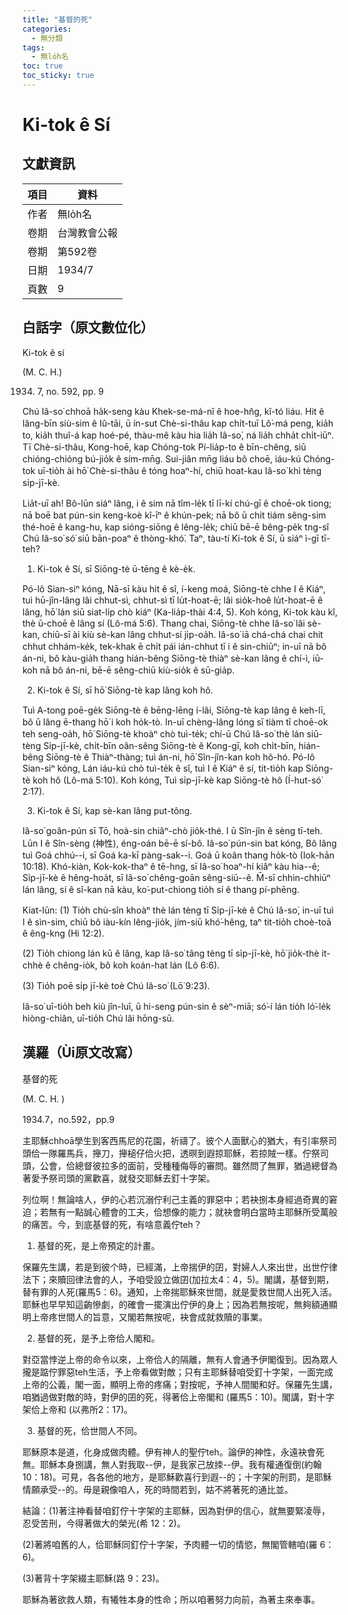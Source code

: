 ```yaml
---
title: "基督的死"
categories:
  - 無分類
tags:
  - 無lo̍h名
toc: true
toc_sticky: true
---
```


# Ki-tok ê Sí

## 文獻資訊

| 項目 | 資料 |
|---|---|
| 作者 | 無lo̍h名 |
| 卷期 | 台灣教會公報 |
| 卷期 | 第592卷 |
| 日期 | 1934/7 |
| 頁數 | 9 |

## 白話字（原文數位化）

Ki-tok ê sí

(M. C. H.)

1934. 7, no. 592, pp. 9

Chú Iâ-so͘ chhoā ha̍k-seng kàu Khek-se-má-nî ê hoe-hn̂g, kî-tó liáu. Hit ê lâng-bīn siù-sim ê Iû-tāi, ū ín-sut Chè-si-thâu kap chi̍t-tuī Lô͘-má peng, kia̍h to, kia̍h thuî-á kap hoé-pé, thàu-mê kàu hia lia̍h Iâ-so͘, ná lia̍h chha̍t chi̍t-iūⁿ. Tī Chè-si-thâu, Kong-hoē, kap Chóng-tok Pí-lia̍p-to ê bīn-chêng, siū chióng-chióng bú-jio̍k ê sím-mn̄g. Sui-jiân mn̄g liáu bô choē, iáu-kú Chóng-tok uī-tio̍h ài hō͘ Chè-si-thâu ê tóng hoaⁿ-hí, chiū hoat-kau Iâ-so͘ khì tèng si̍p-jī-kè.

Lia̍t-uī ah! Bô-lūn siáⁿ lâng, i ê sim nā tîm-le̍k tī lī-kí chú-gī ê choē-ok tiong; nā boē bat pún-sin keng-koè kî-īⁿ ê khún-pek; nā bô ū chi̍t tiám sêng-sim thé-hoē ê kang-hu, kap sióng-siōng ê lêng-le̍k; chiū bē-ē bêng-pe̍k tng-sî Chú Iâ-so͘ só͘ siū bān-poaⁿ ê thòng-khó͘. Taⁿ, tàu-tí Ki-tok ê Sí, ū siáⁿ ì-gī tī-teh?

1. Ki-tok ê Sí, sī Siōng-tè ū-tēng ê kè-e̍k.

Pó-lô Sian-siⁿ kóng, Nā-sī kàu hit ê sî, í-keng moá, Siōng-tè chhe I ê Kiáⁿ, tuì hū-jîn-lâng lâi chhut-sì, chhut-sì tī lu̍t-hoat-ē; lâi sio̍k-hoê lu̍t-hoat-ē ê lâng, hō͘ lán siū siat-li̍p chò kiáⁿ (Ka-lia̍p-thài 4:4, 5). Koh kóng, Ki-tok kàu kî, thè ū-choē ê lâng sí (Lô-má 5:6). Thang chai, Siōng-tè chhe Iâ-so͘ lâi sè-kan, chiū-sī ài kiù sè-kan lâng chhut-sí ji̍p-oa̍h. Iâ-so͘ iā chá-chá chai chit chhut chhám-ke̍k, tek-khak ē chi̍t pái ián-chhut tī i ê sin-chiūⁿ; in-uī nā bô án-ni, bô kàu-gia̍h thang hián-bêng Siōng-tè thiàⁿ sè-kan lâng ê chí-ì, iū-koh nā bô án-ni, bē-ē sêng-chiū kiù-sio̍k ê sū-gia̍p.

2. Ki-tok ê Sí, sī hō͘ Siōng-tè kap lâng koh hô.

Tuì A-tong poē-ge̍k Siōng-tè ê bēng-lēng í-lâi, Siōng-tè kap lâng ê keh-lī, bô ū lâng ē-thang hō͘ i koh ho̍k-tò. In-uī chèng-lâng lóng sī tiàm tī choē-ok teh seng-oa̍h, hō͘ Siōng-tè khoàⁿ chò tuì-te̍k; chí-ū Chú Iâ-so͘ thè lán siū-tèng Si̍p-jī-kè, chi̍t-bīn oân-sêng Siōng-tè ê Kong-gī, koh chi̍t-bīn, hián-bêng Siōng-tè ê Thiàⁿ-thàng; tuì án-ni, hō͘ Sîn-jîn-kan koh hô-hó. Pó-lô Sian-siⁿ kóng, Lán iáu-kú chò tuì-te̍k ê sî, tuì I ê Kiáⁿ ê sí, tit-tio̍h kap Siōng-tè koh hô (Lô-má 5:10). Koh kóng, Tuì si̍p-jī-kè kap Siōng-tè hô (Í-hut-só͘ 2:17).

3. Ki-tok ê Sí, kap sè-kan lâng put-tông.

Iâ-so͘ goân-pún sī Tō, hoà-sin chiâⁿ-chò jio̍k-thé. I ū Sîn-jîn ê sèng tī-teh. Lūn I ê Sîn-sèng (神性), éng-oán bē-ē sí-bô. Iâ-so͘ pún-sin bat kóng, Bô lâng tuì Goá chhú--i, sī Goá ka-kī pàng-sak--i. Goá ū koân thang ho̍k-tò (Iok-hān 10:18). Khó-kiàn, Kok-kok-thaⁿ ê tē-hng, sī Iâ-so͘ hoaⁿ-hí kiâⁿ kàu hia--ê; Si̍p-jī-kè ê hêng-hoa̍t, sī Iâ-so͘ chêng-goān sêng-siū--ê. M̄-sī chhin-chhiūⁿ lán lâng, sí ê sî-kan nā kàu, ko͘-put-chiong tio̍h sí ê thang pí-phēng.

Kiat-lūn: (1) Tio̍h chù-sîn khoàⁿ thè lán tèng tī Si̍p-jī-kè ê Chú Iâ-so͘, in-uī tuì I ê sìn-sim, chiū bô iàu-kín lêng-jio̍k, jím-siū khó͘-hêng, taⁿ tit-tio̍h choè-toā ê êng-kng (Hi 12:2).

(2) Tio̍h chiong lán kū ê lâng, kap Iâ-so͘ tâng tèng tī si̍p-jī-kè, hō͘ jio̍k-thè it-chhè ê chêng-io̍k, bô koh koán-hat lán (Lô 6:6).

(3) Tio̍h poē si̍p jī-kè toè Chú Iâ-so͘ (Lō͘ 9:23).

Iâ-so͘ uī-tio̍h beh kiù jîn-luī, ū hi-seng pún-sin ê sèⁿ-miā; só͘-í lán tio̍h ló͘-le̍k hiòng-chiân, uī-tio̍h Chú lâi hōng-sū.

## 漢羅（Ùi原文改寫）

基督的死

(M. C. H. )

1934.7，no.592，pp.9

主耶穌chhoā學生到客西馬尼的花園，祈禱了。彼个人面獸心的猶大，有引率祭司頭佮一隊羅馬兵，攑刀，攑槌仔佮火把，透暝到遐掠耶穌，若掠賊一樣。佇祭司頭，公會，佮總督彼拉多的面前，受種種侮辱的審問。雖然問了無罪，猶過總督為著愛予祭司頭的黨歡喜，就發交耶穌去釘十字架。

列位啊！無論啥人，伊的心若沉溺佇利己主義的罪惡中；若袂捌本身經過奇異的窘迫；若無有一點誠心體會的工夫，佮想像的能力；就袂會明白當時主耶穌所受萬般的痛苦。今，到底基督的死，有啥意義佇teh？

1. 基督的死，是上帝預定的計畫。

保羅先生講，若是到彼个時，已經滿，上帝揣伊的囝，對婦人人來出世，出世佇律法下；來贖回律法會的人，予咱受設立做囝(加拉太4：4，5)。閣講，基督到期，替有罪的人死(羅馬5：6)。通知，上帝揣耶穌來世間，就是愛救世間人出死入活。耶穌也早早知這齣慘劇，的確會一擺演出佇伊的身上；因為若無按呢，無夠額通顯明上帝疼世間人的旨意，又閣若無按呢，袂會成就救贖的事業。

2. 基督的死，是予上帝佮人閣和。

對亞當悖逆上帝的命令以來，上帝佮人的隔離，無有人會通予伊閣復到。因為眾人攏是踮佇罪惡teh生活，予上帝看做對敵；只有主耶穌替咱受釘十字架，一面完成上帝的公義，閣一面，顯明上帝的疼痛；對按呢，予神人間閣和好。保羅先生講，咱猶過做對敵的時，對伊的囝的死，得著佮上帝閣和 (羅馬5：10)。閣講，對十字架佮上帝和 (以弗所2：17)。

3. 基督的死，佮世間人不同。

耶穌原本是道，化身成做肉體。伊有神人的聖佇teh。論伊的神性，永遠袂會死無。耶穌本身捌講，無人對我取--伊，是我家己放拺--伊。我有權通復倒(約翰10：18)。可見，各各他的地方，是耶穌歡喜行到遐--的；十字架的刑罰，是耶穌情願承受--的。毋是親像咱人，死的時間若到，姑不將著死的通比並。

結論：(1)著注神看替咱釘佇十字架的主耶穌，因為對伊的信心，就無要緊凌辱，忍受苦刑，今得著做大的榮光(希 12：2)。

(2)著將咱舊的人，佮耶穌同釘佇十字架，予肉體一切的情慾，無閣管轄咱(羅 6：6)。

(3)著背十字架綴主耶穌(路 9：23)。

耶穌為著欲救人類，有犧牲本身的性命；所以咱著努力向前，為著主來奉事。
